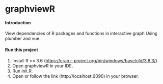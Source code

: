 # graphviewR

#### Introduction
View dependencies of R packages and functions in interactive graph Using plumber and vue.

#### Run this project

1. Install R >= 3.6 (https://cran.r-project.org/bin/windows/base/old/3.6.3/).
2. Open graphviewR in your IDE.
3. Run init.R.
4. Open or follow the link (http://localhost:6090) in your browser.
